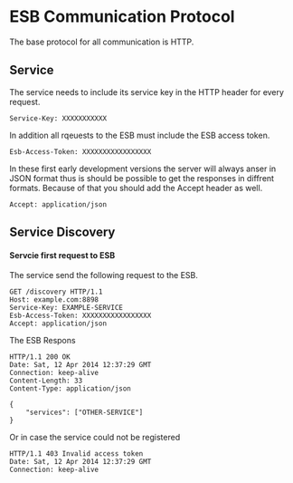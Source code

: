 ESB Communication Protocol
==================================

The base protocol for all communication is HTTP.

Service
-------

The service needs to include its service key in the HTTP header for every request.

```
Service-Key: XXXXXXXXXXX
```

In addition all rqeuests to the ESB must include the ESB access token.

```
Esb-Access-Token: XXXXXXXXXXXXXXXXX
```

In these first early development versions the server will always anser in JSON format thus is should be possible to get the responses in diffrent formats. Because of that you should add the Accept header as well.

```
Accept: application/json
```

Service Discovery
-----------------

#### Servcie first request to ESB

The service send the following request to the ESB.

```
GET /discovery HTTP/1.1
Host: example.com:8898
Service-Key: EXAMPLE-SERVICE
Esb-Access-Token: XXXXXXXXXXXXXXXXX
Accept: application/json
```
The ESB Respons

```
HTTP/1.1 200 OK
Date: Sat, 12 Apr 2014 12:37:29 GMT
Connection: keep-alive
Content-Length: 33
Content-Type: application/json

{
	"services": ["OTHER-SERVICE"]
}
```
Or in case the service could not be registered

```
HTTP/1.1 403 Invalid access token
Date: Sat, 12 Apr 2014 12:37:29 GMT
Connection: keep-alive
```